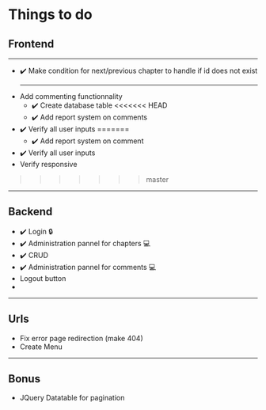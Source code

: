 # Things to do
## Frontend
***
- ✔️ Make condition for next/previous chapter to handle if id does not exist
  ***
- Add commenting functionnality
  - ✔️ Create database table
<<<<<<< HEAD
  - ✔️ Add report system on comments
- ✔️ Verify all user inputs
=======
  - ✔️ Add report system on comment
- ✔️ Verify all user inputs
- Verify responsive
>>>>>>> master

***
## Backend
- ✔️ Login 🔒
- ✔️ Administration pannel for chapters 💻
- ✔️ CRUD
- ✔️ Administration pannel for comments 💻
- Logout button
- 

***
## Urls
- Fix error page redirection (make 404)
- Create Menu

***
## Bonus
- JQuery Datatable for pagination
